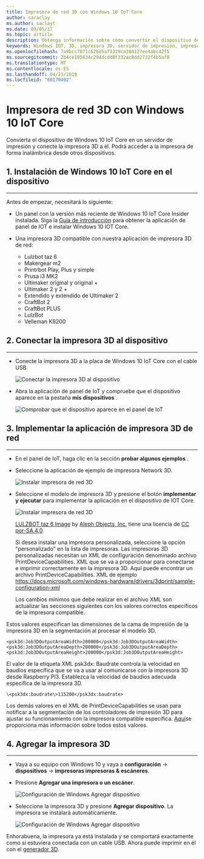```yaml
---
title: Impresora de red 3D con Windows 10 IoT Core
author: saraclay
ms.author: saclayt
ms.date: 09/05/17
ms.topic: article
description: Obtenga información sobre cómo convertir el dispositivo de Windows 10 IoT Core en un servidor de impresión y conectar su impresora 3D a él.
keywords: Windows IOT, 3D, impresora 3D, servidor de impresión, impresora 3D de red
ms.openlocfilehash: 7a9bcc7871c62be5a73319ca284127ee4abc42f5
ms.sourcegitcommit: 2b4ce105834c294dcdd8f332ac8dd2732f4b5af8
ms.translationtype: MT
ms.contentlocale: es-ES
ms.lasthandoff: 04/23/2019
ms.locfileid: "60170492"
---
```

# <a name="network-3d-printer-with-windows-10-iot-core"></a>Impresora de red 3D con Windows 10 IoT Core

Convierta el dispositivo de Windows 10 IoT Core en un servidor de impresión y conecte la impresora 3D a él. Podrá acceder a la impresora de forma inalámbrica desde otros dispositivos.

## <a name="1-install-windows-10-iot-core-on-your-device"></a>1. Instalación de Windows 10 IoT Core en el dispositivo
___
Antes de empezar, necesitará lo siguiente:

* Un panel con la versión más reciente de Windows 10 IoT Core Insider instalada. Siga la [Guía de introducción](https://developer.microsoft.com/en-us/windows/iot/getstarted) para obtener la aplicación de panel de IOT e instalar Windows 10 IOT Core.
* Una impresora 3D compatible con nuestra aplicación de impresora 3D de red:

    * Lulzbot taz 6
    * Makergear m2
    * Printrbot Play, Plus y simple
    * Prusa i3 MK2
    * Ultimaker original y original +
    * Ultimaker 2 y 2 +
    * Extendido y extendido de Ultimaker 2
    * CraftBot 2
    * CraftBot PLUS
    * LulzBot
    * Velleman K8200

## <a name="2-connect-your-3d-printer-to-your-device"></a>2. Conectar la impresora 3D al dispositivo
___
* Conecte la impresora 3D a la placa de Windows 10 IoT Core con el cable USB.

    ![Conectar la impresora 3D al dispositivo](../media/3DPrintServer/connect-3d-printer.png)

* Abra la aplicación de panel de IoT y compruebe que el dispositivo aparece en la pestaña **mis dispositivos** .

    ![Comprobar que el dispositivo aparece en el panel de IoT](../media/3DPrintServer/selectDevice.png)
    
## <a name="3-deploy-the-network-3d-printer-app"></a>3. Implementar la aplicación de impresora 3D de red
___
* En el panel de IoT, haga clic en la sección **probar algunos ejemplos** .
* Seleccione la aplicación de ejemplo de impresora Network 3D.

   ![Instalar impresora de red 3D](../media/3dprintserver/dashboard-samples.png)

* Seleccione el modelo de impresora 3D y presione el botón **implementar y ejecutar** para implementar la aplicación en el dispositivo de IOT Core. 

    ![Instalar impresora de red 3D](../media/3dprintserver/dashboard-app.png)

    [LULZBOT taz 6 Image](http://devel.lulzbot.com/TAZ/Olive/photos/TAZ_6_Angle_Rock2pus_transparent.png) by [Aleph Objects, Inc.](https://www.alephobjects.com/) tiene una licencia de [CC por-SA 4,0](https://creativecommons.org/licenses/by-sa/4.0/).
    
    Si desea instalar una impresora personalizada, seleccione la opción "personalizado" en la lista de impresoras. Las impresoras 3D personalizadas necesitan un XML de configuración denominado archivo PrintDeviceCapabilities. XML que se va a proporcionar para conectarse e imprimir correctamente en la impresora 3D. Aquí puede encontrar un archivo PrintDeviceCapabilities. XML de ejemplo https://docs.microsoft.com/windows-hardware/drivers/3dprint/sample-configuration-xml
   
   Los cambios mínimos que debe realizar en el archivo XML son actualizar las secciones siguientes con los valores correctos específicos de la impresora compatible.

Estos valores especifican las dimensiones de la cama de impresión de la impresora 3D en la segmentación al procesar el modelo 3D.

    <psk3d:Job3DOutputAreaWidth>200000</psk3d:Job3DOutputAreaWidth>
    <psk3d:Job3DOutputAreaDepth>200000</psk3d:Job3DOutputAreaDepth>
    <psk3d:Job3DOutputAreaHeight>200000</psk3d:Job3DOutputAreaHeight>


El valor de la etiqueta XML psk3dx: Baudrate controla la velocidad en baudios específica que se va a usar al comunicarse con la impresora 3D desde Raspberry PI3. Establezca la velocidad de baudios adecuada específica de la impresora 3D. 

```
\<psk3dx:baudrate\>115200</psk3dx:baudrate>
```

Los demás valores en el XML de PrintDeviceCapabilities se usan para notificar a la segmentación de los controladores de impresión 3D para ajustar su funcionamiento con la impresora compatible específica.
[Aquí](https://docs.microsoft.com/windows-hardware/drivers/3dprint/slicer-settings)se proporciona más información sobre todos estos valores.

    
    
## <a name="4-add-your-3d-printer"></a>4. Agregar la impresora 3D
___
* Vaya a su equipo con Windows 10 y vaya a **configuración** -> **dispositivos** -> **impresoras impresoras & escáneres**.
* Presione **Agregar una impresora o un escáner**.

     ![Configuración de Windows Agregar dispositivo](../media/3dprintserver/add-printer.png)

* Seleccione la impresora 3D y presione **Agregar dispositivo**. La impresora se instalará automáticamente.

     ![Configuración de Windows Agregar dispositivo](../media/3dprintserver/add-device.png)

Enhorabuena, la impresora ya está instalada y se comportará exactamente como si estuviera conectada con un cable USB.
Ahora puede imprimir en él con el [generador 3D](https://msdn.microsoft.com/windows/hardware/mt561568.aspx).
